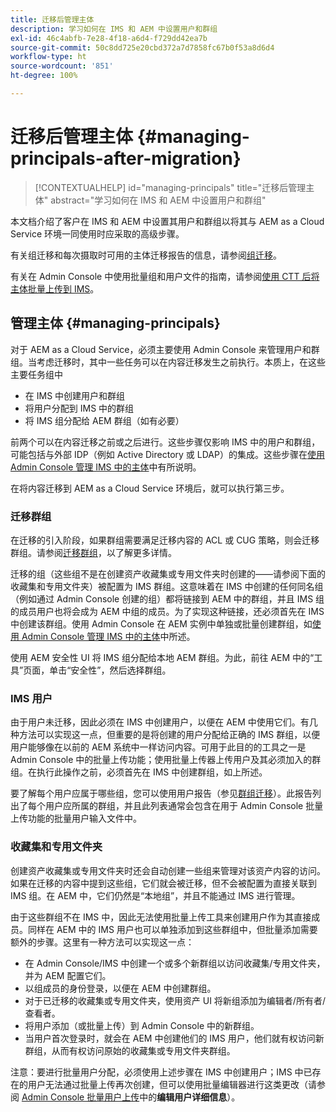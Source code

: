 ```yaml
---
title: 迁移后管理主体
description: 学习如何在 IMS 和 AEM 中设置用户和群组
exl-id: 46c4abfb-7e28-4f18-a6d4-f729dd42ea7b
source-git-commit: 50c8dd725e20cbd372a7d7858fc67b0f53a8d6d4
workflow-type: ht
source-wordcount: '851'
ht-degree: 100%

---
```


# 迁移后管理主体 {#managing-principals-after-migration}

>[!CONTEXTUALHELP]
>id="managing-principals"
>title="迁移后管理主体"
>abstract="学习如何在 IMS 和 AEM 中设置用户和群组"

本文档介绍了客户在 IMS 和 AEM 中设置其用户和群组以将其与 AEM as a Cloud Service 环境一同使用时应采取的高级步骤。

有关组迁移和每次摄取时可用的主体迁移报告的信息，请参阅[组迁移](/help/journey-migration/content-transfer-tool/using-content-transfer-tool/group-migration.md)。

有关在 Admin Console 中使用批量组和用户文件的指南，请参阅[使用 CTT 后将主体批量上传到 IMS](/help/journey-migration/content-transfer-tool/using-content-transfer-tool/bulk-principal-uploading.md)。

## 管理主体 {#managing-principals}

对于 AEM as a Cloud Service，必须主要使用 Admin Console 来管理用户和群组。当考虑迁移时，其中一些任务可以在内容迁移发生之前执行。本质上，在这些主要任务组中

* 在 IMS 中创建用户和群组
* 将用户分配到 IMS 中的群组
* 将 IMS 组分配给 AEM 群组（如有必要）

前两个可以在内容迁移之前或之后进行。这些步骤仅影响 IMS 中的用户和群组，可能包括与外部 IDP（例如 Active Directory 或 LDAP）的集成。这些步骤在[使用 Admin Console 管理 IMS 中的主体](/help/journey-migration/managing-principals.md)中有所说明。

在将内容迁移到 AEM as a Cloud Service 环境后，就可以执行第三步。

### 迁移群组

在迁移的引入阶段，如果群组需要满足迁移内容的 ACL 或 CUG 策略，则会迁移群组。请参阅[迁移群组](/help/journey-migration/content-transfer-tool/using-content-transfer-tool/group-migration.md)，以了解更多详情。

迁移的组（这些组不是在创建资产收藏集或专用文件夹时创建的——请参阅下面的收藏集和专用文件夹）被配置为 IMS 群组。这意味着在 IMS 中创建的任何同名组（例如通过 Admin Console 创建的组）都将链接到 AEM 中的群组，并且 IMS 组的成员用户也将会成为 AEM 中组的成员。为了实现这种链接，还必须首先在 IMS 中创建该群组。使用 Admin Console 在 AEM 实例中单独或批量创建群组，如[使用 Admin Console 管理 IMS 中的主体](/help/journey-migration/managing-principals.md)中所述。

使用 AEM 安全性 UI 将 IMS 组分配给本地 AEM 群组。为此，前往 AEM 中的“工具”页面，单击“安全性”，然后选择群组。

### IMS 用户

由于用户未迁移，因此必须在 IMS 中创建用户，以便在 AEM 中使用它们。有几种方法可以实现这一点，但重要的是将创建的用户分配给正确的 IMS 群组，以便用户能够像在以前的 AEM 系统中一样访问内容。可用于此目的的工具之一是 Admin Console 中的批量上传功能；使用批量上传器上传用户及其必须加入的群组。在执行此操作之前，必须首先在 IMS 中创建群组，如上所述。

要了解每个用户应属于哪些组，您可以使用用户报告（参见[群组迁移](/help/journey-migration/content-transfer-tool/using-content-transfer-tool/group-migration.md)）。此报告列出了每个用户应所属的群组，并且此列表通常会包含在用于 Admin Console 批量上传功能的批量用户输入文件中。

### 收藏集和专用文件夹

创建资产收藏集或专用文件夹时还会自动创建一些组来管理对该资产内容的访问。如果在迁移的内容中提到这些组，它们就会被迁移，但不会被配置为直接关联到 IMS 组。在 AEM 中，它们仍然是“本地组”，并且不能通过 IMS 进行管理。

由于这些群组不在 IMS 中，因此无法使用批量上传工具来创建用户作为其直接成员。同样在 AEM 中的 IMS 用户也可以单独添加到这些群组中，但批量添加需要额外的步骤。这里有一种方法可以实现这一点：
* 在 Admin Console/IMS 中创建一个或多个新群组以访问收藏集/专用文件夹，并为 AEM 配置它们。
* 以组成员的身份登录，以便在 AEM 中创建群组。
* 对于已迁移的收藏集或专用文件夹，使用资产 UI 将新组添加为编辑者/所有者/查看者。
* 将用户添加（或批量上传）到 Admin Console 中的新群组。
* 当用户首次登录时，就会在 AEM 中创建他们的 IMS 用户，他们就有权访问新群组，从而有权访问原始的收藏集或专用文件夹群组。

注意：要进行批量用户分配，必须使用上述步骤在 IMS 中创建用户；IMS 中已存在的用户无法通过批量上传再次创建，但可以使用批量编辑器进行这类更改（请参阅 [Admin Console 批量用户上传](https://helpx.adobe.com/cn/enterprise/using/bulk-upload-users.html)中的&#x200B;**编辑用户详细信息**）。

